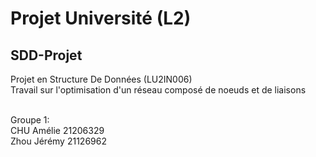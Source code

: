 # Projet Université (L2)
## SDD-Projet
Projet en Structure De Données (LU2IN006)<br/>
Travail sur l'optimisation d'un réseau composé de noeuds et de liaisons
<br/><br/>

Groupe 1:<br/>
CHU Amélie 21206329 <br/>
Zhou Jérémy 21126962 <br/>
